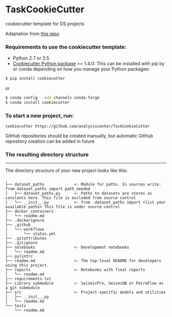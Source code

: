 # TaskCookieCutter
cookiecutter template for DS projects

Adaptation from [this repo](https://github.com/drivendata/cookiecutter-data-science)

### Requirements to use the cookiecutter template:
 - Python 2.7 or 3.5
 - [Cookiecutter Python package](http://cookiecutter.readthedocs.org/en/latest/installation.html) >= 1.4.0: This can be installed with pip by or conda depending on how you manage your Python packages:

``` bash
$ pip install cookiecutter
```

or

``` bash
$ conda config --add channels conda-forge
$ conda install cookiecutter
```


### To start a new project, run:
```
cookiecutter https://github.com/analysiscenter/TaskCookieCutter
```

GitHub repositories should be created manually, but automatic GitHub repository creation can be added in future


### The resulting directory structure
------------

The directory structure of your new project looks like this:

```
.
├── dataset_paths             <- Module for paths. In sources write:   from dataset_paths import path_needed
│   ├── dataset_paths.py      <- Paths to datasets are stores as constants here. This file is excluded from source control
│   └── __init__.py           <- from .dataset_paths import <list your available paths> This file is under source control
├── docker_containers
│   └── readme.md
├── .dockerignore
├── .github
│   └── workflows
│       └── status.yml
├── .gitattributes
├── .gitignore
├── notebooks                 <- Development notebooks
│   └── readme.md
├── pylintrc
├── readme.md                 <- The top-level README for developers using this project.
├── reports                   <- Notebooks with final reports
│   └── readme.md
├── requirements.txt
├── Library submodule         <- SeismicPro, SeismiQB or PetroFlow as a git submodule
├── src                       <- Project-specific models and utilities
│   ├── __init__.py
│   └── readme.md
└── tests
    └── readme.md
```
